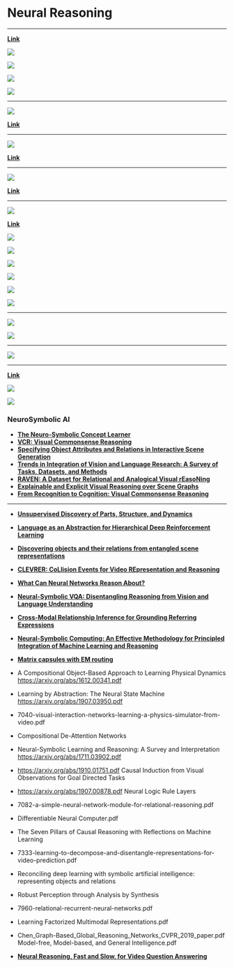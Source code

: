 # Neural Reasoning

---

[**Link**](https://arxiv.org/pdf/1612.00341.pdf)

![](../projects/images/2020-07-22-00-42-26.png)

![](../projects/images/2020-07-21-06-03-46.png)

![](../projects/images/2020-07-21-06-04-40.png)

![](../projects/images/2020-07-21-06-04-57.png)

---

![](../projects/images/2020-07-22-00-35-19.png)

[**Link**](https://arxiv.org/pdf/1806.01242.pdf)

---

![](../projects/images/2020-07-22-00-37-56.png)

[**Link**](https://arxiv.org/pdf/1810.01566.pdf)

---

![](../projects/images/2020-07-22-00-40-15.png)

[**Link**](http://papers.nips.cc/paper/8931-universal-invariant-and-equivariant-graph-neural-networks.pdf)

---

![](../projects/images/2020-07-22-01-21-03.png)

[**Link**](https://arxiv.org/pdf/1903.05136.pdf)

![](../projects/images/2020-07-22-01-21-37.png)

![](../projects/images/2020-07-22-01-22-00.png)

![](../projects/images/2020-07-22-01-22-20.png)

![](../projects/images/2020-07-22-01-23-29.png)

![](../projects/images/2020-07-22-01-25-31.png)

![](../projects/images/2020-07-22-01-25-56.png)

---

![](../projects/images/2020-07-22-01-36-08.png)

![](../projects/images/2020-07-22-01-36-39.png)

---

![](../projects/images/2020-07-22-01-37-03.png)

---

[**Link**](https://arxiv.org/pdf/1905.10307.pdf)

![](../projects/images/2020-07-22-02-06-48.png)

![](../projects/images/2020-07-22-02-07-09.png)

### NeuroSymbolic AI

- [**The Neuro-Symbolic Concept Learner**](http://nscl.csail.mit.edu/)
- [**VCR: Visual Commonsense Reasoning**](https://visualcommonsense.com/)
- [**Specifying Object Attributes and Relations in Interactive Scene Generation**](https://arxiv.org/abs/1909.05379.pdf)
- [**Trends in Integration of Vision and Language Research: A Survey of Tasks, Datasets, and Methods**](https://arxiv.org/abs/1907.09358.pdf)
- [**RAVEN: A Dataset for Relational and Analogical Visual rEasoNing**](https://arxiv.org/abs/1903.02741.pdf)
- [**Explainable and Explicit Visual Reasoning over Scene Graphs**](https://arxiv.org/abs/1812.01855.pdf)
- [**From Recognition to Cognition: Visual Commonsense Reasoning**](https://arxiv.org/abs/1811.10830.pdf)

---

- [**Unsupervised Discovery of Parts, Structure, and Dynamics**](https://arxiv.org/abs/1903.05136.pdf)
- [**Language as an Abstraction for Hierarchical Deep Reinforcement Learning**](https://arxiv.org/abs/1906.07343.pdf)
- [**Discovering objects and their relations from entangled scene representations**](https://arxiv.org/abs/1702.05068.pdf)
- [**CLEVRER: CoLlision Events for Video REpresentation and Reasoning**](https://arxiv.org/abs/1910.01442.pdf)
- [**What Can Neural Networks Reason About?**](https://openreview.net/forum?id=rJxbJeHFPS)
- [**Neural-Symbolic VQA: Disentangling Reasoning from Vision and Language Understanding**](http://papers.nips.cc/paper/7381-neural-symbolic-vqa-disentangling-reasoning-from-vision-and-language-understanding.pdf)
- [**Cross-Modal Relationship Inference for Grounding Referring Expressions**](https://zpascal.net/cvpr2019/Yang_Cross-Modal_Relationship_Inference_for_Grounding_Referring_Expressions_CVPR_2019_paper.pdf)
- [**Neural-Symbolic Computing: An Effective Methodology for Principled Integration of Machine Learning and Reasoning**](https://arxiv.org/abs/1905.06088.pdf)
- [**Matrix capsules with EM routing**](https://openreview.net/forum?id=HJWLfGWRb)
- A Compositional Object-Based Approach to Learning Physical Dynamics https://arxiv.org/abs/1612.00341.pdf
- Learning by Abstraction: The Neural State Machine https://arxiv.org/abs/1907.03950.pdf
- 7040-visual-interaction-networks-learning-a-physics-simulator-from-video.pdf
- Compositional De-Attention Networks
- Neural-Symbolic Learning and Reasoning: A Survey and Interpretation https://arxiv.org/abs/1711.03902.pdf
- https://arxiv.org/abs/1910.01751.pdf Causal Induction from Visual Observations for Goal Directed Tasks
- https://arxiv.org/abs/1907.00878.pdf Neural Logic Rule Layers

- 7082-a-simple-neural-network-module-for-relational-reasoning.pdf
- Differentiable Neural Computer.pdf
- The Seven Pillars of Causal Reasoning with Reflections on Machine Learning
- 7333-learning-to-decompose-and-disentangle-representations-for-video-prediction.pdf
- Reconciling deep learning with symbolic artificial intelligence: representing objects and relations
- Robust Perception through Analysis by Synthesis
- 7960-relational-recurrent-neural-networks.pdf
- Learning Factorized Multimodal Representations.pdf
- Chen_Graph-Based_Global_Reasoning_Networks_CVPR_2019_paper.pdf Model-free, Model-based, and General Intelligence.pdf
- [**Neural Reasoning, Fast and Slow, for Video Question Answering**](https://arxiv.org/abs/1907.04553.pdf)
